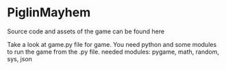 # PiglinMayhem

Source code and assets of the game can be found here

Take a look at game.py file for game. 
You need python and some modules to run the game from the .py file.
needed modules: pygame, math, random, sys, json
